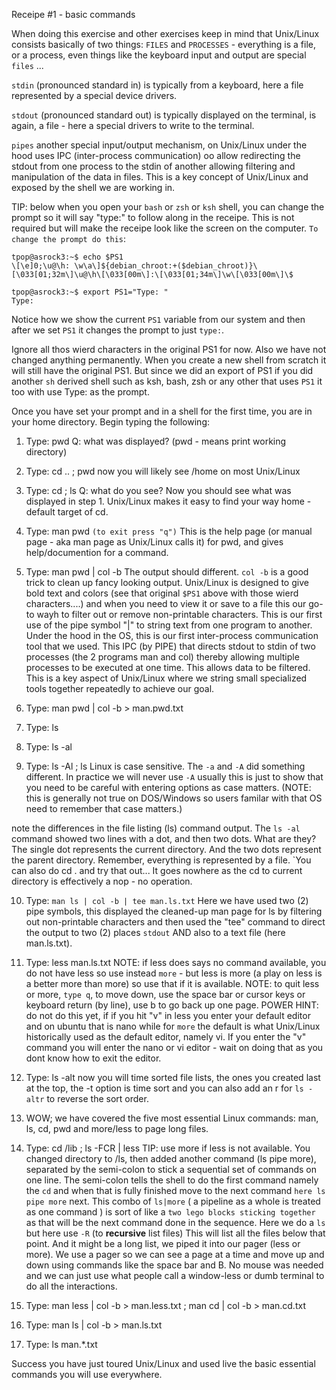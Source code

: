 Receipe #1 - basic commands

When doing this exercise and other exercises keep in mind that Unix/Linux consists
basically of two things:
`FILES` and `PROCESSES` - everything is a file, or a process, even things like
the keyboard input and output are special `files` ...

`stdin` (pronounced standard in) is typically from a keyboard, here a file represented
by a special device drivers.

`stdout` (pronounced standard out) is typically displayed on the terminal, is again, a file - here
a special drivers to write to the terminal.

`pipes` another special input/output mechanism, on Unix/Linux under the hood uses IPC (inter-process communication)
oo allow redirecting the stdout from one process to the stdin of another allowing filtering and manipulation of the data
in files.  This is a key concept of Unix/Linux and exposed by the shell we are working in.

TIP:  below when you open your `bash` or `zsh` or `ksh` shell, you can change the prompt so it will say "type:" to follow
along in the receipe.  This is not required but will make the receipe look like the screen on the computer.
`To change the prompt do this`:

```
tpop@asrock3:~$ echo $PS1
\[\e]0;\u@\h: \w\a\]${debian_chroot:+($debian_chroot)}\[\033[01;32m\]\u@\h\[\033[00m\]:\[\033[01;34m\]\w\[\033[00m\]\$

tpop@asrock3:~$ export PS1="Type: "
Type: 
```

Notice how we show the current `PS1` variable from our system and then after we set `PS1` it changes the prompt to just `type:`.

Ignore all thos wierd characters in the original PS1 for now.  Also we have not changed anything permanently. When you create a new
shell from scratch it will still have the original PS1.   But since we did an export of PS1 if you did another `sh` derived shell
such as ksh, bash, zsh  or any other that uses `PS1` it too with use Type: as the prompt.


Once you have set your prompt and in a shell for the first time, you are in your home directory.
Begin typing the following:
1) Type: pwd
Q: what was displayed? (pwd - means print working directory)
2) Type: cd .. ; pwd
now you will likely see /home on most Unix/Linux
3) Type: cd ; ls
Q: what do you see? Now you should see what was displayed in step 1. Unix/Linux makes it easy to find your way home - default target of cd.
4) Type: man pwd
`(to exit press "q")` This is the help page (or manual page - aka man page as Unix/Linux calls it) for pwd, and gives help/documention for a command.
5) Type: man pwd | col -b
The output should different. `col -b` is a good trick to clean up fancy looking output.  Unix/Linux is designed
to give bold text and colors (see that original `$PS1` above with those wierd characters....) and when you need to view
it or save to a file this our go-to wayh to filter out or remove non-printable characters. This is our first use of the pipe
symbol "|" to string text from one program to another.  Under the hood in the OS, this is our first inter-process communication tool
that we used.  This IPC (by PIPE) that directs stdout to stdin of two processes (the 2 programs man and col) thereby
allowing multiple processes to be executed at one time. This allows data to be filtered.  This is a key
aspect of Unix/Linux where we string small specialized tools together repeatedly to achieve our goal.

6) Type: man pwd | col -b > man.pwd.txt
7) Type: ls
8) Type: ls -al
9) Type: ls -Al ;  ls
Linux is case sensitive.  The `-a` and `-A` did something different.  In practice we will never use `-A` usually
this is just to show that you need to be careful with entering options as case matters.  (NOTE: this is generally not
true on DOS/Windows so users familar with that OS need to remember that case matters.)

note the differences in the file listing (ls) command output.
The `ls -al` command showed two lines with a dot, and then two dots.
What are they? The single dot represents the current directory.
And the two dots represent the parent directory. Remember, everything is represented
by a file.  `You can also do  cd .  and try that out... It goes nowhere as the cd to current
directory is effectively a nop - no operation.

10) Type: `man ls | col -b | tee man.ls.txt`
Here we have used two (2) pipe symbols, this displayed the cleaned-up man page for ls
by filtering out non-printable characters and then used the "tee" command to direct the
output to two (2) places `stdout` AND also to a text file (here man.ls.txt).
11) Type: less man.ls.txt
NOTE: if less does says no command available, you do not have less so use instead `more` - but less is more (a play on less is a better more than more) so use that
if it is available.
NOTE: to quit less or more, `type q`, to move down, use the space bar or cursor keys or keyboard return (by line),
use b to go back up one page.
POWER HINT: do not do this yet, if if you hit "v" in less you enter your default editor and on ubuntu that is nano
while for `more` the default is what Unix/Linux historically used as the default editor, namely vi.
If you enter the "v" command you will enter the nano or vi editor - wait on doing that as you dont know how to exit the editor.

12) Type: ls -alt
now you will time sorted file lists, the ones you created last at the top, the -t option is time sort
and you can also add an r for `ls -altr` to reverse the sort order.

13) WOW; we have covered the five most essential Linux commands: man, ls, cd, pwd and more/less to page long files.
14) Type: cd /lib ; ls -FCR | less
TIP: use more if less is not available.
You changed directory to /ls, then added another command (ls pipe more), separated by the
semi-colon to stick a sequential set of commands on one line. The semi-colon tells the shell to do the first command
namely the `cd` and when that is fully finished move to the next command `here ls pipe more` next.
This combo of `ls|more` ( a pipeline as a whole is treated as one command ) is sort of like a `two lego blocks sticking together` as that will be the next
command done in the sequence.  Here we do a `ls` but here use `-R` (to **recursive** list files)
This will list all the files below that point. And it might be a long list, we piped it into our pager (less or more).
We use a pager so we can see a page at a time and move up and
down using commands like the space bar and B. No mouse was needed and we can just use what people call a window-less or dumb terminal to do all the interactions.
15) Type: man less | col -b > man.less.txt ; man cd | col -b > man.cd.txt
16) Type: man ls | col -b > man.ls.txt
17) Type: ls man.*.txt

Success you have just toured Unix/Linux and used live the basic essential commands you will use everywhere.
